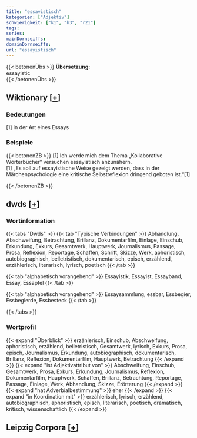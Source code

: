 ```yaml
---
title: "essayistisch"
kategorien: ["Adjektiv"]
schwierigkeit: ["k1", "h3", "r21"]
tags:
series:
mainDornseiffs:
domainDornseiffs:
url: "essayistisch"
---
```


{{< betonenÜbs >}}
**Übersetzung:**  
essayistic  
{{< /betonenÜbs >}}

## Wiktionary [[+](https://de.wiktionary.org/wiki/essayistisch)]

### Bedeutungen
[1] in der Art eines Essays  

### Beispiele
{{< betonenZB >}}
[1] Ich werde mich dem Thema „Kollaborative Wörterbücher“ versuchen essayistisch anzunähern.  
[1] „Es soll auf essayistische Weise gezeigt werden, dass in der Märchenpsychologie eine kritische Selbstreflexion dringend geboten ist.“[1]  

{{< /betonenZB >}}


## dwds [[+](https://www.dwds.de/wb/essayistisch)]

### Wortinformation
{{< tabs "Dwds" >}}
{{< tab "Typische Verbindungen" >}}
Abhandlung, Abschweifung, Betrachtung, Brillanz, Dokumentarfilm, Einlage, Einschub, Erkundung, Exkurs, Gesamtwerk, Hauptwerk, Journalismus, Passage, Prosa, Reflexion, Reportage, Schaffen, Schrift, Skizze, Werk, aphoristisch, autobiographisch, belletristisch, dokumentarisch, episch, erzählend, erzählerisch, literarisch, lyrisch, poetisch
{{< /tab >}}

{{< tab "alphabetisch vorangehend" >}}
Essayistik, Essayist, Essayband, Essay, Essapfel
{{< /tab >}}

{{< tab "alphabetisch vorangehend" >}}
Essaysammlung, essbar, Essbegier, Essbegierde, Essbesteck
{{< /tab >}}

{{< /tabs >}}

### Wortprofil
{{< expand "Überblick" >}} erzählerisch, Einschub, Abschweifung, aphoristisch, erzählend, belletristisch, Gesamtwerk, lyrisch, Exkurs, Prosa, episch, Journalismus, Erkundung, autobiographisch, dokumentarisch, Brillanz, Reflexion, Dokumentarfilm, Hauptwerk, Betrachtung {{< /expand >}}
{{< expand "ist Adjektivattribut von" >}} Abschweifung, Einschub, Gesamtwerk, Prosa, Exkurs, Erkundung, Journalismus, Reflexion, Dokumentarfilm, Hauptwerk, Schaffen, Brillanz, Betrachtung, Reportage, Passage, Einlage, Werk, Abhandlung, Skizze, Erörterung {{< /expand >}}
{{< expand "hat Adverbialbestimmung" >}} eher {{< /expand >}}
{{< expand "in Koordination mit" >}} erzählerisch, lyrisch, erzählend, autobiographisch, aphoristisch, episch, literarisch, poetisch, dramatisch, kritisch, wissenschaftlich {{< /expand >}}

## Leipzig Corpora [[+](https://corpora.uni-leipzig.de/en/res?word=essayistisch&corpusId=deu_newscrawl-public_2018)]

